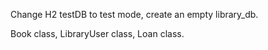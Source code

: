 Change H2 testDB to test mode, create an empty library_db.

Book class, LibraryUser class, Loan class.


